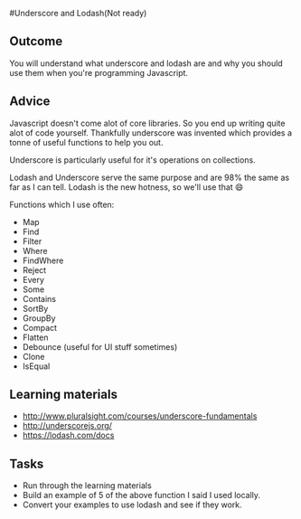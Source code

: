 #Underscore and Lodash(Not ready)

## Outcome

You will understand what underscore and lodash are and why you should use them when you're programming Javascript.

## Advice

Javascript doesn't come alot of core libraries. So you end up writing quite alot of code yourself. Thankfully underscore was invented which provides a tonne of useful functions to help you out.

Underscore is particularly useful for it's operations on collections.

Lodash and Underscore serve the same purpose and are 98% the same as far as I can tell. Lodash is the new hotness, so we'll use that :smile:

Functions which I use often:

* Map
* Find
* Filter
* Where
* FindWhere
* Reject
* Every
* Some
* Contains
* SortBy
* GroupBy
* Compact
* Flatten
* Debounce (useful for UI stuff sometimes)
* Clone
* IsEqual


## Learning materials

* http://www.pluralsight.com/courses/underscore-fundamentals
* http://underscorejs.org/
* https://lodash.com/docs

## Tasks

* Run through the learning materials
* Build an example of 5 of the above function I said I used locally.
* Convert your examples to use lodash and see if they work.
